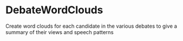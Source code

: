# DebateWordClouds
Create word clouds for each candidate in the various debates to give a summary of their views and speech patterns
